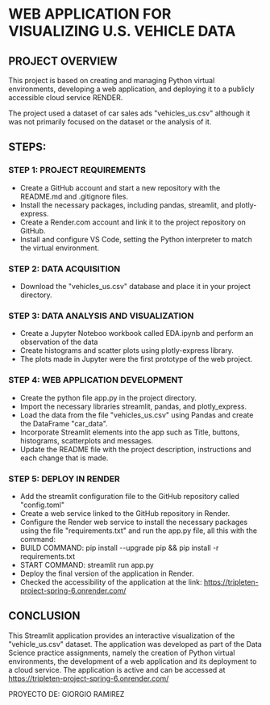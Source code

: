 # WEB APPLICATION FOR VISUALIZING U.S. VEHICLE DATA

## PROJECT OVERVIEW

This project is based on creating and managing Python virtual environments, developing a web application, and deploying it to a publicly accessible cloud service RENDER.

The project used a dataset of car sales ads "vehicles_us.csv" although it was not primarily focused on the dataset or the analysis of it.

## STEPS:

### STEP 1: PROJECT REQUIREMENTS

- Create a GitHub account and start a new repository with the README.md and .gitignore files.
- Install the necessary packages, including pandas, streamlit, and plotly-express.
- Create a Render.com account and link it to the project repository on GitHub.
- Install and configure VS Code, setting the Python interpreter to match the virtual environment.

### STEP 2: DATA ACQUISITION

- Download the "vehicles_us.csv" database and place it in your project directory.

### STEP 3: DATA ANALYSIS AND VISUALIZATION

- Create a Jupyter Noteboo workbook called EDA.ipynb and perform an observation of the data
- Create histograms and scatter plots using plotly-express library.
- The plots made in Jupyter were the first prototype of the web project.

### STEP 4: WEB APPLICATION DEVELOPMENT

- Create the python file app.py in the project directory.
- Import the necessary libraries streamlit, pandas, and plotly_express.
- Load the data from the file "vehicles_us.csv" using Pandas and create the DataFrame "car_data".
- Incorporate Streamlit elements into the app such as Title, buttons, histograms, scatterplots and messages.
- Update the README file with the project description, instructions and each change that is made.

### STEP 5: DEPLOY IN RENDER

- Add the streamlit configuration file to the GitHub repository called "config.toml"
- Create a web service linked to the GitHub repository in Render.
- Configure the Render web service to install the necessary packages using the file "requirements.txt" and run the app.py file, all this with the command:
- BUILD COMMAND: pip install --upgrade pip && pip install -r requirements.txt
- START COMMAND: streamlit run app.py
- Deploy the final version of the application in Render.
- Checked the accessibility of the application at the link: https://tripleten-project-spring-6.onrender.com/

## CONCLUSION

This Streamlit application provides an interactive visualization of the "vehicle_us.csv" dataset. The application was developed as part of the Data Science practice assignments, namely the creation of Python virtual environments, the development of a web application and its deployment to a cloud service. The application is active and can be accessed at https://tripleten-project-spring-6.onrender.com/

PROYECTO DE: GIORGIO RAMIREZ
